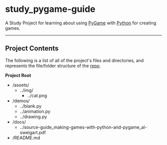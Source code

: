 # study_pygame-guide
A Study Project for learning about using [PyGame][1] with [Python][2] for creating games.

---

## Project Contents
The following is a list of all of the project's files and directories, and represents the file/folder structure of the [repo][3].

__Project Root__
- /assets/
    + ../img/
        * ../cat.png
- /demos/
    + ../blank.py
    + ../animation.py
    + ../drawing.py
- /docs/
    + ../source-guide_making-games-with-python-and-pygame_al-sweigart.pdf
- /README.md

[1]: https://pygame.org/
[2]: https://www.python.org/
[3]: https://github.com/anirath/mongoose-hunter
